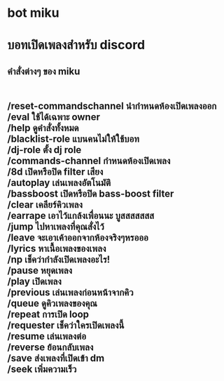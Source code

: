 <h1>bot miku<h1>
  <p>บอทเปิดเพลงสำหรับ discord<P>
<H2>คำสั่งต่างๆ ของ miku<H2>
<br>
/reset-commandschannel
นำกำหนดห้องเปิดเพลงออก
  <br>
/eval
ใช้ได้เฉพาะ owner
<br>
  /help
ดูคำสั่งทั้งหมด
<br>/blacklist-role
แบนคนไม่ให้ใช้บอท
<br>/dj-role
ตั้ง dj role
<br>/commands-channel
กำหนดห้องเปิดเพลง
<br>/8d
เปิดหรือปิด filter เสียง
<br>/autoplay
เล่นเพลงอัตโนมัติ
<br>/bassboost
เปิดหรือปิด bass-boost filter
<br>/clear
เคลียร์คิวเพลง
<br>/earrape
เอาไว้แกล้งเพื่อนนะ บูสสสสสสส
<br>/jump
ไปหาเพลงที่คุณสั่งไว้
<br>/leave
จะเอาเค้าออกจากห้องจริงๆหรอออ
<br>/lyrics
หาเนื้อเพลงของเพลง
<br>/np
เช็คว่ากำลังเปิดเพลงอะไร!
<br>/pause
หยุดเพลง
<br>/play
เปิดเพลง
<br>/previous
เล่นเพลงก่อนหน้าจากคิว
<br>/queue
ดูคิวเพลงของคุณ
<br>/repeat
การเปิด loop
<br>/requester
เช็คว่าใครเปิดเพลงนี้
<br>/resume
เล่นเพลงต่อ
<br>/reverse
ย้อนกลับเพลง
<br>/save
ส่งเพลงที่เปิดเข้า dm
<br>/seek
เพิ่มความเร็ว
